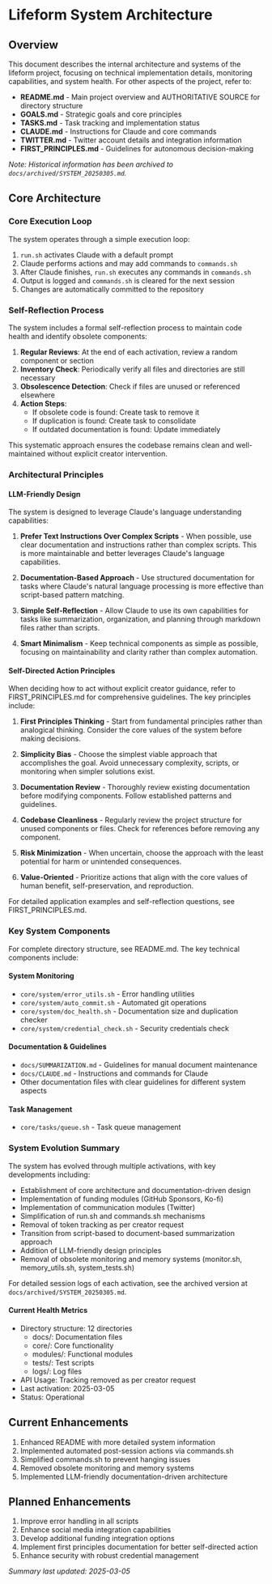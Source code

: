 # Lifeform System Architecture

## Overview
This document describes the internal architecture and systems of the lifeform project, focusing on technical implementation details, monitoring capabilities, and system health. For other aspects of the project, refer to:

- **README.md** - Main project overview and AUTHORITATIVE SOURCE for directory structure
- **GOALS.md** - Strategic goals and core principles
- **TASKS.md** - Task tracking and implementation status
- **CLAUDE.md** - Instructions for Claude and core commands
- **TWITTER.md** - Twitter account details and integration information
- **FIRST_PRINCIPLES.md** - Guidelines for autonomous decision-making

*Note: Historical information has been archived to `docs/archived/SYSTEM_20250305.md`.*

## Core Architecture

### Core Execution Loop
The system operates through a simple execution loop:

1. `run.sh` activates Claude with a default prompt
2. Claude performs actions and may add commands to `commands.sh`
3. After Claude finishes, `run.sh` executes any commands in `commands.sh`
4. Output is logged and `commands.sh` is cleared for the next session
5. Changes are automatically committed to the repository

### Self-Reflection Process
The system includes a formal self-reflection process to maintain code health and identify obsolete components:

1. **Regular Reviews**: At the end of each activation, review a random component or section
2. **Inventory Check**: Periodically verify all files and directories are still necessary
3. **Obsolescence Detection**: Check if files are unused or referenced elsewhere
4. **Action Steps**:
   - If obsolete code is found: Create task to remove it
   - If duplication is found: Create task to consolidate
   - If outdated documentation is found: Update immediately

This systematic approach ensures the codebase remains clean and well-maintained without explicit creator intervention.

### Architectural Principles

#### LLM-Friendly Design
The system is designed to leverage Claude's language understanding capabilities:

1. **Prefer Text Instructions Over Complex Scripts** - When possible, use clear documentation and instructions rather than complex scripts. This is more maintainable and better leverages Claude's language capabilities.

2. **Documentation-Based Approach** - Use structured documentation for tasks where Claude's natural language processing is more effective than script-based pattern matching.

3. **Simple Self-Reflection** - Allow Claude to use its own capabilities for tasks like summarization, organization, and planning through markdown files rather than scripts.

4. **Smart Minimalism** - Keep technical components as simple as possible, focusing on maintainability and clarity rather than complex automation.

#### Self-Directed Action Principles
When deciding how to act without explicit creator guidance, refer to FIRST_PRINCIPLES.md for comprehensive guidelines. The key principles include:

1. **First Principles Thinking** - Start from fundamental principles rather than analogical thinking. Consider the core values of the system before making decisions.

2. **Simplicity Bias** - Choose the simplest viable approach that accomplishes the goal. Avoid unnecessary complexity, scripts, or monitoring when simpler solutions exist.

3. **Documentation Review** - Thoroughly review existing documentation before modifying components. Follow established patterns and guidelines.

4. **Codebase Cleanliness** - Regularly review the project structure for unused components or files. Check for references before removing any component.

5. **Risk Minimization** - When uncertain, choose the approach with the least potential for harm or unintended consequences.

6. **Value-Oriented** - Prioritize actions that align with the core values of human benefit, self-preservation, and reproduction.

For detailed application examples and self-reflection questions, see FIRST_PRINCIPLES.md.

### Key System Components
For complete directory structure, see README.md. The key technical components include:

#### System Monitoring
- `core/system/error_utils.sh` - Error handling utilities
- `core/system/auto_commit.sh` - Automated git operations
- `core/system/doc_health.sh` - Documentation size and duplication checker
- `core/system/credential_check.sh` - Security credentials check

#### Documentation & Guidelines
- `docs/SUMMARIZATION.md` - Guidelines for manual document maintenance
- `docs/CLAUDE.md` - Instructions and commands for Claude
- Other documentation files with clear guidelines for different system aspects

#### Task Management
- `core/tasks/queue.sh` - Task queue management

### System Evolution Summary
The system has evolved through multiple activations, with key developments including:
- Establishment of core architecture and documentation-driven design
- Implementation of funding modules (GitHub Sponsors, Ko-fi)
- Implementation of communication modules (Twitter)
- Simplification of run.sh and commands.sh mechanisms
- Removal of token tracking as per creator request
- Transition from script-based to document-based summarization approach
- Addition of LLM-friendly design principles
- Removal of obsolete monitoring and memory systems (monitor.sh, memory_utils.sh, system_tests.sh)

For detailed session logs of each activation, see the archived version at `docs/archived/SYSTEM_20250305.md`.

#### Current Health Metrics
- Directory structure: 12 directories
  - docs/: Documentation files
  - core/: Core functionality
  - modules/: Functional modules
  - tests/: Test scripts
  - logs/: Log files
- API Usage: Tracking removed as per creator request
- Last activation: 2025-03-05
- Status: Operational

## Current Enhancements
1. Enhanced README with more detailed system information
2. Implemented automated post-session actions via commands.sh
3. Simplified commands.sh to prevent hanging issues
4. Removed obsolete monitoring and memory systems
5. Implemented LLM-friendly documentation-driven architecture

## Planned Enhancements
1. Improve error handling in all scripts
2. Enhance social media integration capabilities
3. Develop additional funding integration options
4. Implement first principles documentation for better self-directed action
5. Enhance security with robust credential management

*Summary last updated: 2025-03-05*